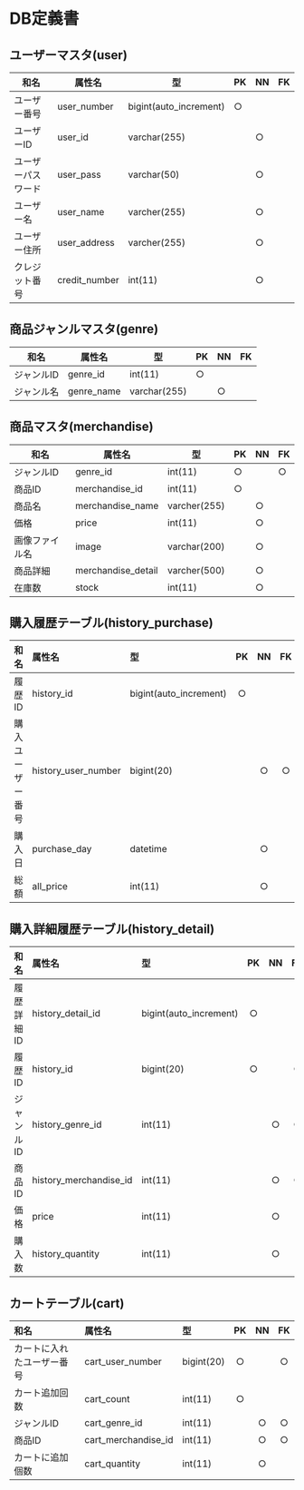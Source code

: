 # DB定義書

## ユーザーマスタ(user)

|和名|属性名|型|PK|NN|FK|
|---|-----|--|--|--|--|
|ユーザー番号|user_number|bigint(auto_increment)|○|||
|ユーザーID|user_id|varchar(255)||○||
|ユーザーパスワード|user_pass|varchar(50)||○||
|ユーザー名|user_name|varcher(255)||○||
|ユーザー住所|user_address|varcher(255)||○||
|クレジット番号|credit_number|int(11)||○||

## 商品ジャンルマスタ(genre)

|和名|属性名|型|PK|NN|FK|
|---|-----|--|--|--|--|
|ジャンルID|genre_id|int(11)|○|||
|ジャンル名|genre_name|varchar(255)||○||

## 商品マスタ(merchandise)

|和名|属性名|型|PK|NN|FK|
|---|-----|--|--|--|--|
|ジャンルID|genre_id|int(11)|○||○|
|商品ID|merchandise_id|int(11)|○|||
|商品名|merchandise_name|varcher(255)||○||
|価格|price|int(11)||○||
|画像ファイル名|image|varchar(200)||○||
|商品詳細|merchandise_detail|varcher(500)||○||
|在庫数|stock|int(11)||○||

## 購入履歴テーブル(history_purchase)

|和名|属性名|型|PK|NN|FK|
|:---|:---|:---|:---:|:---:|:---:|
|履歴ID|history_id|bigint(auto_increment)|○|||
|購入ユーザー番号|history_user_number|bigint(20)||○|○|
|購入日|purchase_day|datetime||○||
|総額|all_price|int(11)||○||

## 購入詳細履歴テーブル(history_detail)

|和名|属性名|型|PK|NN|FK|
|:---|:---|:---|:---:|:---:|:---:|
|履歴詳細ID|history_detail_id|bigint(auto_increment)|○|||
|履歴ID|history_id|bigint(20)|○||○|
|ジャンルID|history_genre_id|int(11)||○|○|
|商品ID|history_merchandise_id|int(11)||○|○|
|価格|price|int(11)||○||
|購入数|history_quantity|int(11)||○||

## カートテーブル(cart)

|和名|属性名|型|PK|NN|FK|
|:---|:---|:---|:---:|:---:|:---:|
|カートに入れたユーザー番号|cart_user_number|bigint(20)|○||○|
|カート追加回数|cart_count|int(11)|○|||
|ジャンルID|cart_genre_id|int(11)||○|○|
|商品ID|cart_merchandise_id|int(11)||○|○|
|カートに追加個数|cart_quantity|int(11)||○||

